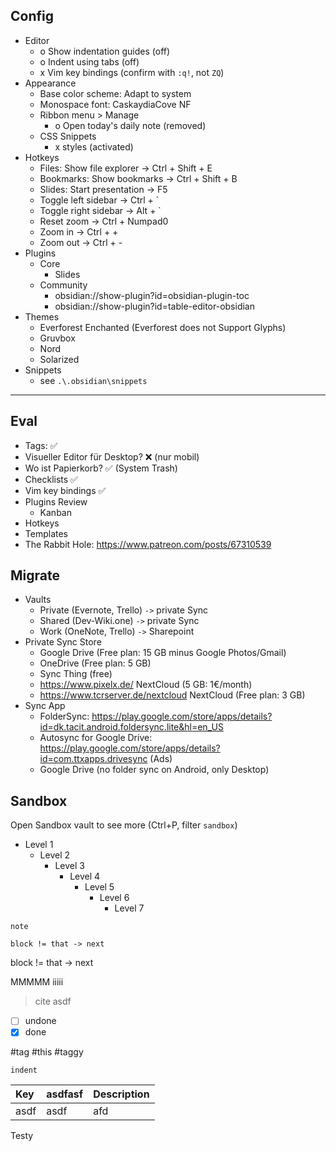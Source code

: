 ## Config
* Editor
    * o Show indentation guides (off)
    * o Indent using tabs (off)
    * x Vim key bindings (confirm with `:q!`, not `ZQ`)
* Appearance
    * Base color scheme: Adapt to system
    * Monospace font: CaskaydiaCove NF
    * Ribbon menu > Manage
        * o Open today's daily note (removed)
    * CSS Snippets
        * x styles (activated)
* Hotkeys
   * Files: Show file explorer  -> Ctrl + Shift + E 
   * Bookmarks: Show bookmarks  -> Ctrl + Shift + B
   * Slides: Start presentation -> F5
   * Toggle left sidebar        -> Ctrl + \`
   * Toggle right sidebar       -> Alt + \`
   * Reset zoom                 -> Ctrl + Numpad0
   * Zoom in                    -> Ctrl + +
   * Zoom out                   -> Ctrl + -
* Plugins
    * Core
        * Slides
    * Community
        * obsidian://show-plugin?id=obsidian-plugin-toc
        * obsidian://show-plugin?id=table-editor-obsidian
* Themes
    * Everforest Enchanted (Everforest does not Support Glyphs)
    * Gruvbox
    * Nord
    * Solarized
* Snippets
    * see `.\.obsidian\snippets`

---
## Eval
* Tags: ✅
* Visueller Editor für Desktop? ❌ (nur mobil)
* Wo ist Papierkorb? ✅ (System Trash)
* Checklists ✅
* Vim key bindings ✅
* Plugins Review
    * Kanban
* Hotkeys
* Templates
* The Rabbit Hole: https://www.patreon.com/posts/67310539
## Migrate
* Vaults
    * Private (Evernote, Trello) `->` private Sync
    * Shared (Dev-Wiki.one) `->` private Sync
    * Work (OneNote, Trello) `->` Sharepoint
* Private Sync Store
    * Google Drive (Free plan: 15 GB minus Google Photos/Gmail)
    * OneDrive (Free plan: 5 GB)
    * Sync Thing (free)
    * https://www.pixelx.de/ NextCloud (5 GB: 1€/month)
    * https://www.tcrserver.de/nextcloud NextCloud (Free plan: 3 GB)
* Sync App
    * FolderSync: https://play.google.com/store/apps/details?id=dk.tacit.android.foldersync.lite&hl=en_US
    * Autosync for Google Drive: https://play.google.com/store/apps/details?id=com.ttxapps.drivesync (Ads)
    * Google Drive (no folder sync on Android, only Desktop)
## Sandbox
Open Sandbox vault to see more (Ctrl+P, filter `sandbox`)

* Level 1
    * Level 2
        * Level 3
            * Level 4
                * Level 5
                    * Level 6
                        * Level 7

`note`

```
block != that -> next
```

block != that -> next

MMMMM
iiiii

> cite
> asdf

- [ ] undone
- [x] done

#tag #this
#taggy

	indent

| Key                | asdfasf  | Description |
|:------------------ |:-------- |:----------- |
| asdf               | asdf     | afd         |
 
 Testy
